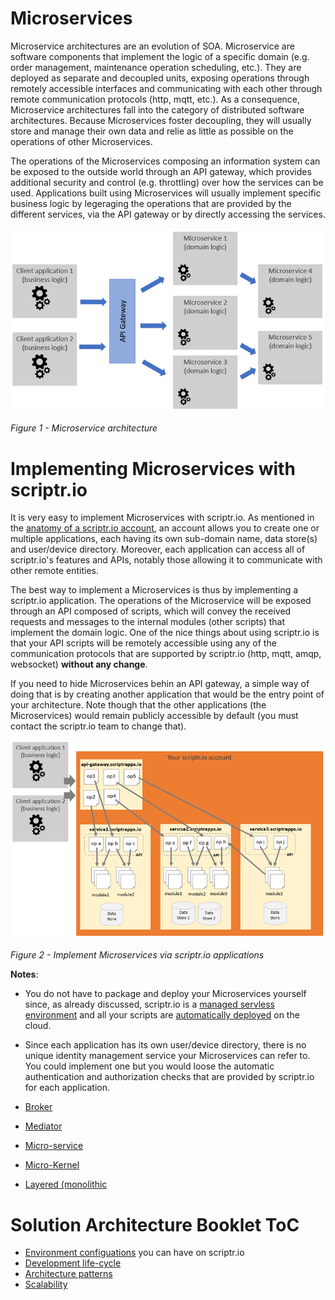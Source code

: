 # Microservices

Microservice architectures are an evolution of SOA. Microservice are software components that implement the logic of a specific domain (e.g. order management, maintenance operation scheduling, etc.). They are deployed as separate and decoupled units, exposing operations through remotely accessible interfaces and communicating with each other through remote communication protocols (http, mqtt, etc.). As a consequence, Microservice architectures fall into the category of distributed software architectures. Because Microservices foster decoupling, they will usually store and manage their own data and relie as little as possible on the operations of other Microservices. 

The operations of the Microservices composing an information system can be exposed to the outside world through an API gateway, which provides additional security and control (e.g. throttling) over how the services can be used. Applications built using Microservices will usually implement specific business logic by legeraging the operations that are provided by the different services, via the API gateway or by directly accessing the services.

![microservices](./microservices.PNG)

*Figure 1 - Microservice architecture*

# Implementing Microservices with scriptr.io

It is very easy to implement Microservices with scriptr.io. As mentioned in the [anatomy of a scriptr.io account](./environment_configurations.md#anatomy-of-a-scriptrio-account), an account allows you to create one or multiple applications, each having its own sub-domain name, data store(s) and user/device directory. Moreover, each application can access all of scriptr.io's features and APIs, notably those allowing it to communicate with other remote entities.

The best way to implement a Microservices is thus by implementing a scriptr.io application. The operations of the Microservice will be exposed through an API composed of scripts, which will convey the received requests and messages to the internal modules (other scripts) that implement the domain logic. One of the nice things about using scriptr.io is that your API scripts will be remotely accessible using any of the communication protocols that are supported by scriptr.io (http, mqtt, amqp, websocket) **without any change**.

If you need to hide Microservices behin an API gateway, a simple way of doing that is by creating another application that would be the entry point of your architecture. Note though that the other applications (the Microservices) would remain publicly accessible by default (you must contact the scriptr.io team to change that).

![microservices with scriptr.io](./scriptr-microservices.PNG)

*Figure 2 - Implement Microservices via scriptr.io applications*

**Notes**:
- You do not have to package and deploy your Microservices yourself since, as already discussed, scriptr.io is a [managed servless environment](./scriptr_solution_architect_document.md#scriptrio-solution-architect-booklet) and all your scripts are [automatically deployed](./development_life_cycle.md#development-life-cycle) on the cloud. 
- Since each application has its own user/device directory, there is no unique identity management service your Microservices can refer to. You could implement one but you would loose the automatic authentication and authorization checks that are provided by scriptr.io for each application.

- [Broker](./broker.md)
- [Mediator](./mediator.md)
- [Micro-service](./micro_services.md)
- [Micro-Kernel](./micro_kernel.md)
- [Layered (monolithic](./layered.md)

# Solution Architecture Booklet ToC
- [Environment configuations](./environment_configurations.md) you can have on scriptr.io
- [Development life-cycle](./development_life_cycle.md)
- [Architecture patterns](./architecture_patterns.md)
- [Scalability](./scalability.md)


